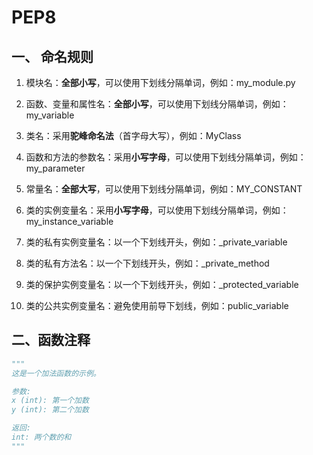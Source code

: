 # PEP8

## 一、 命名规则
1. 模块名：**全部小写**，可以使用下划线分隔单词，例如：my_module.py

2. 函数、变量和属性名：**全部小写**，可以使用下划线分隔单词，例如：my_variable

3. 类名：采用**驼峰命名法**（首字母大写），例如：MyClass

4. 函数和方法的参数名：采用**小写字母**，可以使用下划线分隔单词，例如：my_parameter

5. 常量名：**全部大写**，可以使用下划线分隔单词，例如：MY_CONSTANT

6. 类的实例变量名：采用**小写字母**，可以使用下划线分隔单词，例如：my_instance_variable

7. 类的私有实例变量名：以一个下划线开头，例如：_private_variable

8. 类的私有方法名：以一个下划线开头，例如：_private_method

9. 类的保护实例变量名：以一个下划线开头，例如：_protected_variable

10. 类的公共实例变量名：避免使用前导下划线，例如：public_variable

## 二、函数注释
``` python
"""
这是一个加法函数的示例。

参数:
x (int): 第一个加数
y (int): 第二个加数

返回:
int: 两个数的和
"""
``` 